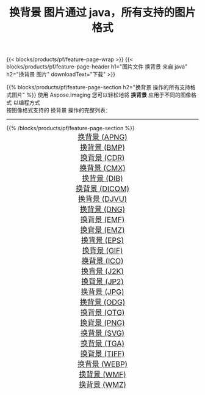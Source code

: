 ﻿---
title: 换背景 图片通过 java，所有支持的图片格式 
weight: 3920
url: /zh-hans/java/change-background 
lang: zh-hans
langdirlevel: 2
locales: zh-hans,ja,it,ru,de,es,fr,nl,id,lt,pl,pt,vi,tr,ko,zh-hant,ar,hi,th,sv,cs,uk,he
description: 使用 Aspose.Imaging 你可以轻松地通过 java 获取 换背景 图像
---

{{< blocks/products/pf/feature-page-wrap >}}
{{< blocks/products/pf/feature-page-header h1="图片文件 换背景 来自 java" h2="换背景 图片" downloadText="下载" >}}


{{% blocks/products/pf/feature-page-section  h2="换背景 操作的所有支持格式图片" %}}
使用 Aspose.Imaging 您可以轻松地将 **换背景** 应用于不同的图像格式 以编程方式
<br/>
按图像格式支持的 换背景 操作的完整列表：
<hr/>
{{% /blocks/products/pf/feature-page-section %}}
<div class="container-fluid productfamilypage bg-gray">
    <div class="convertypes bg-gray agp-content section">
        <div class="container">
		<div class="row other-converters" style="gap: 10px;font-size: 19px;text-align:center;">
		    <div class='col-md-2 other-converter remove-lp remove-rp'><a href="/imaging/zh-hans/java/change-background/apng" style="padding:15px;">换背景 (APNG)</a></div><div class='col-md-2 other-converter remove-lp remove-rp'><a href="/imaging/zh-hans/java/change-background/bmp" style="padding:15px;">换背景 (BMP)</a></div><div class='col-md-2 other-converter remove-lp remove-rp'><a href="/imaging/zh-hans/java/change-background/cdr" style="padding:15px;">换背景 (CDR)</a></div><div class='col-md-2 other-converter remove-lp remove-rp'><a href="/imaging/zh-hans/java/change-background/cmx" style="padding:15px;">换背景 (CMX)</a></div><div class='col-md-2 other-converter remove-lp remove-rp'><a href="/imaging/zh-hans/java/change-background/dib" style="padding:15px;">换背景 (DIB)</a></div><div class='col-md-2 other-converter remove-lp remove-rp'><a href="/imaging/zh-hans/java/change-background/dicom" style="padding:15px;">换背景 (DICOM)</a></div><div class='col-md-2 other-converter remove-lp remove-rp'><a href="/imaging/zh-hans/java/change-background/djvu" style="padding:15px;">换背景 (DJVU)</a></div><div class='col-md-2 other-converter remove-lp remove-rp'><a href="/imaging/zh-hans/java/change-background/dng" style="padding:15px;">换背景 (DNG)</a></div><div class='col-md-2 other-converter remove-lp remove-rp'><a href="/imaging/zh-hans/java/change-background/emf" style="padding:15px;">换背景 (EMF)</a></div><div class='col-md-2 other-converter remove-lp remove-rp'><a href="/imaging/zh-hans/java/change-background/emz" style="padding:15px;">换背景 (EMZ)</a></div><div class='col-md-2 other-converter remove-lp remove-rp'><a href="/imaging/zh-hans/java/change-background/eps" style="padding:15px;">换背景 (EPS)</a></div><div class='col-md-2 other-converter remove-lp remove-rp'><a href="/imaging/zh-hans/java/change-background/gif" style="padding:15px;">换背景 (GIF)</a></div><div class='col-md-2 other-converter remove-lp remove-rp'><a href="/imaging/zh-hans/java/change-background/ico" style="padding:15px;">换背景 (ICO)</a></div><div class='col-md-2 other-converter remove-lp remove-rp'><a href="/imaging/zh-hans/java/change-background/j2k" style="padding:15px;">换背景 (J2K)</a></div><div class='col-md-2 other-converter remove-lp remove-rp'><a href="/imaging/zh-hans/java/change-background/jp2" style="padding:15px;">换背景 (JP2)</a></div><div class='col-md-2 other-converter remove-lp remove-rp'><a href="/imaging/zh-hans/java/change-background/jpg" style="padding:15px;">换背景 (JPG)</a></div><div class='col-md-2 other-converter remove-lp remove-rp'><a href="/imaging/zh-hans/java/change-background/odg" style="padding:15px;">换背景 (ODG)</a></div><div class='col-md-2 other-converter remove-lp remove-rp'><a href="/imaging/zh-hans/java/change-background/otg" style="padding:15px;">换背景 (OTG)</a></div><div class='col-md-2 other-converter remove-lp remove-rp'><a href="/imaging/zh-hans/java/change-background/png" style="padding:15px;">换背景 (PNG)</a></div><div class='col-md-2 other-converter remove-lp remove-rp'><a href="/imaging/zh-hans/java/change-background/svg" style="padding:15px;">换背景 (SVG)</a></div><div class='col-md-2 other-converter remove-lp remove-rp'><a href="/imaging/zh-hans/java/change-background/tga" style="padding:15px;">换背景 (TGA)</a></div><div class='col-md-2 other-converter remove-lp remove-rp'><a href="/imaging/zh-hans/java/change-background/tiff" style="padding:15px;">换背景 (TIFF)</a></div><div class='col-md-2 other-converter remove-lp remove-rp'><a href="/imaging/zh-hans/java/change-background/webp" style="padding:15px;">换背景 (WEBP)</a></div><div class='col-md-2 other-converter remove-lp remove-rp'><a href="/imaging/zh-hans/java/change-background/wmf" style="padding:15px;">换背景 (WMF)</a></div><div class='col-md-2 other-converter remove-lp remove-rp'><a href="/imaging/zh-hans/java/change-background/wmz" style="padding:15px;">换背景 (WMZ)</a></div>
                </div>
        </div>
    </div>
</div>
<br/>
